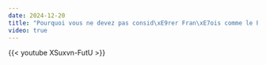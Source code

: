 ```yaml
---
date: 2024-12-20
title: "Pourquoi vous ne devez pas consid\xE9rer Fran\xE7ois comme le Pape"
video: true
---
```



{{< youtube XSuxvn-FutU >}}
